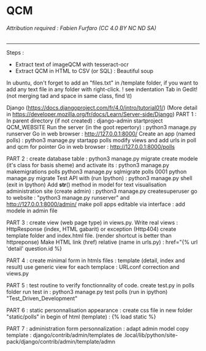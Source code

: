 # QCM

###### Attribution required : Fabien Furfaro (CC 4.0 BY NC ND SA)
---


Steps :
* Extract text of imageQCM with tesseract-ocr
* Extract QCM in HTML to CSV (or SQL) : Beautiful soup

In ubuntu, don't forget to add an "files.txt" in /template folder, if you want to add any text file in any folder with right-click. ! see indentation Tab in Gedit! (not merging tad and space in same class, find \t)


Django (https://docs.djangoproject.com/fr/4.0/intro/tutorial01/)
(More detail in https://developer.mozilla.org/fr/docs/Learn/Server-side/Django)
PART 1 : 
In parent directory (if not created) : django-admin startproject QCM_WEBSITE
Run the server (in the goot repertory) : python3 manage.py runserver
Go in web browser : http://127.0.0.1:8000/
Create an app (named polls) : python3 manage.py startapp polls
modify views and add urls in poll and qcm for pointer
Go in web browser : http://127.0.0.1:8000/polls

PART 2 :
create database table : python3 manage.py migrate
create modele (it's class for basis sheme) and activate its :
	python3 manage.py makemigrations polls
	python3 manage.py sqlmigrate polls 0001
	python manage.py migrate
Test API with (run Ipython) : python3 manage.py shell (exit in Ipython)
Add __str__() method in model for text visualisation
administration site (create admin) : python3 manage.py createsuperuser
go to website : "python3 manage.py runserver" and  http://127.0.0.1:8000/admin/
make poll apps editable via interface : add modele in admin file

PART 3 :
create view (web page type) in views.py.
Write real views : HttpResponse (index, HTML gabarit) or exception (Http404)
create template folder and index.html file. (render shortcut is better than httpreponse)
Make HTML link (href) relative (name in urls.py) : href="{% url 'detail' question.id %}

PART 4 :
create minimal form in htmls files : template (detail, index and result)
use generic view for each templace : URLconf correction and views.py

PART 5 :
test routine to verify fonctionnality of code. create test.py in polls folder
run test in : python3 manage.py test polls (run in ipython) "Test_Driven_Development"

PART 6 : 
static personnalisation appearance : create css file in new folder "static/polls"
in begin of html (template)  : {% load static %} <link rel="stylesheet" type="text/css" href="{% static 'polls/style.css' %}">

PART 7 :
administration form personnalization : adapt admin model
copy template : django/contrib/admin/templates de .local/lib/python/site-pack/django/contrib/admin/template/admn
